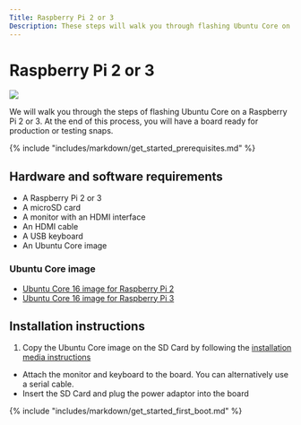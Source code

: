 ```yaml
---
Title: Raspberry Pi 2 or 3
Description: These steps will walk you through flashing Ubuntu Core on a Raspberry Pi 2 or 3.
---
```

# Raspberry Pi 2 or 3
![](http://i.imgur.com/MtSazih.png)

We will walk you through the steps of flashing Ubuntu Core on a Raspberry Pi 2 or 3. At the end of this process, you will have a board ready for production or testing snaps.

{% include "includes/markdown/get_started_prerequisites.md" %}

## Hardware and software requirements

  * A Raspberry Pi 2 or 3
  * A microSD card
  * A monitor with an HDMI interface
  * An HDMI cable
  * A USB keyboard
  * An Ubuntu Core image

### Ubuntu Core image

 * [Ubuntu Core 16 image for Raspberry Pi 2](http://releases.ubuntu.com/ubuntu-core/16/ubuntu-core-16-pi2.img.xz)
  * [Ubuntu Core 16 image for Raspberry Pi 3](http://releases.ubuntu.com/ubuntu-core/16/ubuntu-core-16-pi3.img.xz)

## Installation instructions

 1. Copy the Ubuntu Core image on the SD Card by following the [installation media instructions](/core/get-started/installation-medias)
 * Attach the monitor and keyboard to the board. You can alternatively use a serial cable.
 * Insert the SD Card and plug the power adaptor into the board

{% include "includes/markdown/get_started_first_boot.md" %}
